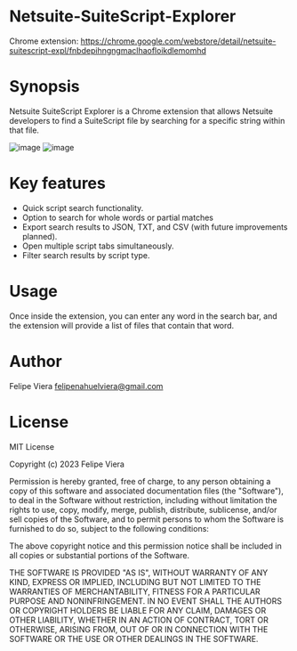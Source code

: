 # Netsuite-SuiteScript-Explorer

Chrome extension: https://chrome.google.com/webstore/detail/netsuite-suitescript-expl/fnbdepihngngmaclhaofloikdlemomhd

# Synopsis
Netsuite SuiteScript Explorer is a Chrome extension that allows Netsuite developers to find a SuiteScript file by searching for a specific string within that file.

![image](https://lh3.googleusercontent.com/drvYUFWTnjfZ5DI36gozMfUylERr1q1-_X5cW8UvzXbuZFsJd-n8lw9Ar9KPxlfkI4jYnPMecLc2Q9c-fPYkdncJ1Q=w640-h400-e365-rj-sc0x00ffffff)
![image](https://lh3.googleusercontent.com/G9ifFBf9sUDtp82ZlqFPxodOoEvZwdSp8K4XnzO7ixWdrSgKmXijM7afXm-Vm4GqI5tcxP5wo382kzkn2aAGMJeL=w640-h400-e365-rj-sc0x00ffffff)

# Key features

- Quick script search functionality.
- Option to search for whole words or partial matches
- Export search results to JSON, TXT, and CSV (with future improvements planned).
- Open multiple script tabs simultaneously.
- Filter search results by script type.

# Usage

Once inside the extension, you can enter any word in the search bar, and the extension will provide a list of files that contain that word.

# Author

Felipe Viera <felipenahuelviera@gmail.com>

# License 

MIT License

Copyright (c) 2023 Felipe Viera

Permission is hereby granted, free of charge, to any person obtaining a copy
of this software and associated documentation files (the "Software"), to deal
in the Software without restriction, including without limitation the rights
to use, copy, modify, merge, publish, distribute, sublicense, and/or sell
copies of the Software, and to permit persons to whom the Software is
furnished to do so, subject to the following conditions:

The above copyright notice and this permission notice shall be included in all
copies or substantial portions of the Software.

THE SOFTWARE IS PROVIDED "AS IS", WITHOUT WARRANTY OF ANY KIND, EXPRESS OR
IMPLIED, INCLUDING BUT NOT LIMITED TO THE WARRANTIES OF MERCHANTABILITY,
FITNESS FOR A PARTICULAR PURPOSE AND NONINFRINGEMENT. IN NO EVENT SHALL THE
AUTHORS OR COPYRIGHT HOLDERS BE LIABLE FOR ANY CLAIM, DAMAGES OR OTHER
LIABILITY, WHETHER IN AN ACTION OF CONTRACT, TORT OR OTHERWISE, ARISING FROM,
OUT OF OR IN CONNECTION WITH THE SOFTWARE OR THE USE OR OTHER DEALINGS IN THE
SOFTWARE.



